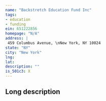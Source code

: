 ```yaml
---
name: "Backstretch Education Fund Inc"
tags:
- education
- funding
ein: 651222856
homepage: "N/A"
address: |
 459 Columbus Avenue, \nNew York, NY 10024
state: "NY"
city: "New York"
lng: 
lat: 
description: ""
is_501c3: X
---
```


## Long description



